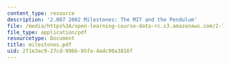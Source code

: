 ```yaml
---
content_type: resource
description: '2.007 2002 Milestones: The MIT and the Pendulum'
file: /media/https%3A/open-learning-course-data-rc.s3.amazonaws.com/2-75-precision-machine-design-fall-2001/2f1e3ac927cd996b95fa4adc90a3816f_milestones.pdf
file_type: application/pdf
resourcetype: Document
title: milestones.pdf
uid: 2f1e3ac9-27cd-996b-95fa-4adc90a3816f
---
```

